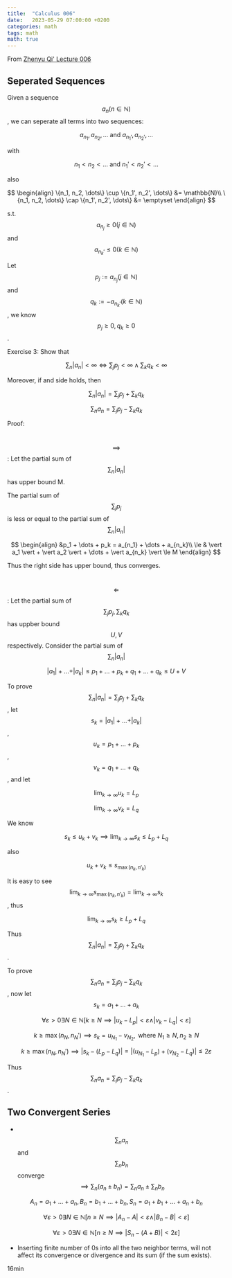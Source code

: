 ```yaml
---
title:  "Calculus 006"
date:   2023-05-29 07:00:00 +0200
categories: math
tags: math
math: true
---
```


From [Zhenyu Qi' Lecture 006](http://ocw.aca.ntu.edu.tw/ntu-ocw/ocw/cou/104S115/6)

## Seperated Sequences

Given a sequence $$a_n (n \in \mathbb{N})$$, we can seperate all terms into two sequences:

$$
a_{n_1}, a_{n_2}, \dots \text{ and } a_{n_1'}, a_{n_2'}, \dots
$$

with

$$
n_1 < n_2 < \dots \text{ and } n_1' < n_2' < \dots
$$

also

$$
\begin{align}
\{n_1, n_2, \dots\} \cup \{n_1', n_2', \dots\} &= \mathbb{N}\\
\{n_1, n_2, \dots\} \cap \{n_1', n_2', \dots\} &= \emptyset
\end{align}
$$

s.t. $$a_{n_j} \ge 0 (j \in \mathbb{N})$$ and $$a_{n_k'} \le 0 (k \in \mathbb{N})$$

Let $$p_j := a_{n_j} (j \in \mathbb{N})$$ and $$q_k := - a_{n_k'} (k \in \mathbb{N})$$, we know $$p_j \ge 0, q_k \ge 0$$.

Exercise 3: Show that

$$
\sum_{n} \vert a_n \vert < \infty \iff \sum_{j} p_j < \infty \land \sum_{k} q_k < \infty
$$

Moreover, if and side holds, then

$$
\sum_{n} \vert a_n \vert = \sum_{j} p_j + \sum_k q_k $$

$$ \sum_{n} a_n = \sum_{j} p_j - \sum_k q_k
$$

Proof:

&nbsp; $$\implies$$: Let the partial sum of $$\sum_n \vert a_n \vert$$ has upper bound M.

The partial sum of $$\sum_j p_j$$ is less or equal to the partial sum of $$\sum_n \vert a_n \vert$$

$$
\begin{align}
&p_1 + \dots + p_k = a_{n_1} + \dots + a_{n_k}\\
\le & \vert a_1 \vert + \vert a_2 \vert + \dots + \vert a_{n_k} \vert \le M
\end{align}
$$

Thus the right side has upper bound, thus converges.

&nbsp; $$\Longleftarrow$$: Let the partial sum of $$\sum_j p_j, \sum_k q_k$$ has uppber bound $$U, V$$ respectively. Consider the partial sum of $$\sum_n \vert a_n \vert$$

$$
\vert a_1 \vert + \dots + \vert a_k \vert \le p_1 + \dots + p_k + q_1 + \dots + q_k \le U + V
$$

To prove $$\sum_{n} \vert a_n \vert = \sum_{j} p_j + \sum_k q_k$$, let $$s_k = \vert a_1 \vert + \dots + \vert a_k \vert$$, $$u_k = p_1 + \dots + p_k$$, $$v_k = q_1 + \dots + q_k$$, and let

$$
\lim_{k\to \infty} u_k = L_p
$$

$$
\lim_{k\to\infty} v_k = L_q
$$

We know

$$
s_k \le u_k + v_k \implies \lim_{k \to \infty} s_k \le L_p + L_q
$$

also

$$
u_k + v_k \le s_{\max(n_k, n'_k)}
$$

It is easy to see $$\lim_{k\to\infty} s_{\max(n_k,n'_k)} = \lim_{k\to\infty} s_k$$, thus

$$
\lim_{k\to\infty} s_k \ge L_p + L_q
$$

Thus $$\sum_{n} \vert a_n \vert = \sum_{j} p_j + \sum_k q_k$$.

To prove $$\sum_{n} a_n = \sum_j p_j - \sum_k q_k$$, now let $$s_k = a_1 + \dots + a_k$$

$$
\forall \varepsilon > 0 \exists N \in \mathbb{N} [k \ge N \implies \vert u_k - L_p \vert < \varepsilon \land \vert v_k - L_q \vert < \varepsilon]
$$

$$
k \ge \max(n_N, n_N') \implies s_{k} = u_{N_1} - v_{N_2}, \text{ where } N_1 \ge N, n_2 \ge N
$$


$$
 k \ge \max(n_N, n_N') \implies \vert s_{k} - (L_p - L_q) \vert = \vert (u_{N_1} - L_p) + (v_{N_2} - L_q) \vert \le 2 \varepsilon
$$

Thus $$\sum_{n} a_n = \sum_j p_j - \sum_k q_k$$.

## Two Convergent Series

- &nbsp; $$\sum_n a_n$$ and $$\sum_n b_n$$ converge $$\implies \sum_{n} (a_n \pm b_n) = \sum_n a_n \pm \sum_n b_n$$

$$
A_n = a_1 + \dots + a_n, B_n = b_1 + \dots + b_n, S_n = a_1 + b_1 + \dots + a_n + b_n
$$

$$
\forall \varepsilon > 0 \exists N \in \mathbb{N} [n \ge N \implies \vert A_n - A \vert < \varepsilon \land \vert B_n - B \vert < \varepsilon]
$$

$$
\forall \varepsilon > 0 \exists N \in \mathbb{N} [n \ge N \implies \vert S_n - (A + B)\vert < 2 \varepsilon]
$$

- Inserting finite number of 0s into all the two neighbor terms, will not affect its convergence or divergence and its sum (if the sum exists).

16min
